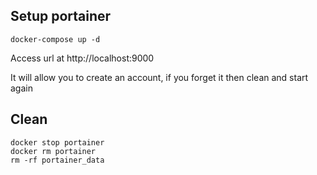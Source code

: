 ## Setup portainer
```
docker-compose up -d
```

Access url at http://localhost:9000

It will allow you to create an account, if you forget it then clean and start again

## Clean
```
docker stop portainer
docker rm portainer
rm -rf portainer_data
```
